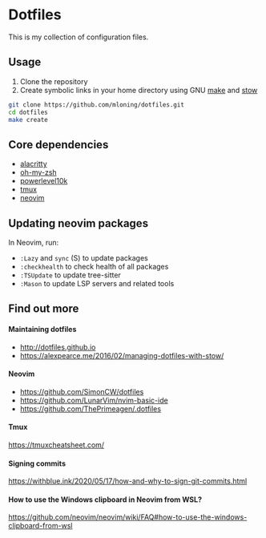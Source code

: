# Dotfiles

This is my collection of configuration files.

## Usage

1. Clone the repository 
1. Create symbolic links in your home directory using GNU [make](https://www.gnu.org/software/make/manual/make.html) and [stow](https://www.gnu.org/software/stow/)

```bash
git clone https://github.com/mloning/dotfiles.git
cd dotfiles
make create
```

## Core dependencies

* [alacritty](https://alacritty.org)
* [oh-my-zsh](https://ohmyz.sh)
* [powerlevel10k](https://github.com/romkatv/powerlevel10k)
* [tmux](https://github.com/tmux/tmux)
* [neovim](https://neovim.io)

## Updating neovim packages

In Neovim, run:

* `:Lazy` and `sync` (S) to update packages 
* `:checkhealth` to check health of all packages
* `:TSUpdate` to update tree-sitter
* `:Mason` to update LSP servers and related tools

## Find out more

#### Maintaining dotfiles

* http://dotfiles.github.io
* https://alexpearce.me/2016/02/managing-dotfiles-with-stow/

#### Neovim

* https://github.com/SimonCW/dotfiles
* https://github.com/LunarVim/nvim-basic-ide
* https://github.com/ThePrimeagen/.dotfiles

#### Tmux

https://tmuxcheatsheet.com/

#### Signing commits

https://withblue.ink/2020/05/17/how-and-why-to-sign-git-commits.html

#### How to use the Windows clipboard in Neovim from WSL? 

https://github.com/neovim/neovim/wiki/FAQ#how-to-use-the-windows-clipboard-from-wsl
